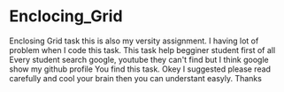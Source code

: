# Enclocing_Grid

Enclosing Grid task this is also my versity assignment. I having lot of problem when I code this task.
This task help begginer student first of all Every student search google, youtube they can't find but 
I think google show my github profile You find
this task. Okey I suggested please read carefully and cool your brain then you can understant easyly.
        Thanks
